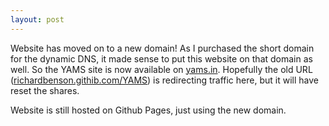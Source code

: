 ```yaml
---
layout: post
---
```


Website has moved on to a new domain!  As I purchased the short domain for the dynamic DNS, it made sense to put
this website on that domain as well.  So the YAMS site is now available on [yams.in](http://yams.in).  Hopefully
the old URL ([richardbenson.githib.com/YAMS](http://richardbenson.github.com/YAMS)) is redirecting traffic here, but
it will have reset the shares.

Website is still hosted on Github Pages, just using the new domain.